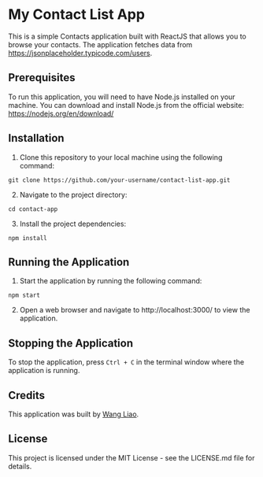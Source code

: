 # My Contact List App

This is a simple Contacts application built with ReactJS that allows you to browse your contacts. The application fetches data from https://jsonplaceholder.typicode.com/users.

## Prerequisites

To run this application, you will need to have Node.js installed on your machine. 
You can download and install Node.js from the official website: https://nodejs.org/en/download/

## Installation

1. Clone this repository to your local machine using the following command:

`git clone https://github.com/your-username/contact-list-app.git`

2. Navigate to the project directory:

`cd contact-app`

3. Install the project dependencies:

`npm install`


## Running the Application

1. Start the application by running the following command:

`npm start`

2. Open a web browser and navigate to http://localhost:3000/ to view the application.


## Stopping the Application

To stop the application, press `Ctrl + C` in the terminal window where the application is running.


## Credits

This application was built by [Wang Liao](https://github.com/lia0wang).


## License

This project is licensed under the MIT License - see the LICENSE.md file for details.

